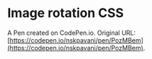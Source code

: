 # Image rotation CSS

A Pen created on CodePen.io. Original URL: [https://codepen.io/nskpavani/pen/PozMBem](https://codepen.io/nskpavani/pen/PozMBem).


